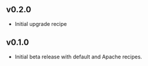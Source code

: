 ## v0.2.0

* Initial upgrade recipe

## v0.1.0

* Initial beta release with default and Apache recipes.

